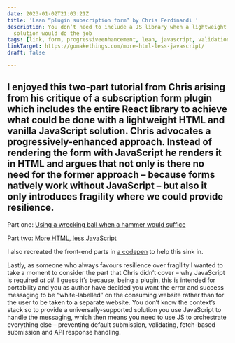 ```yaml
---
date: 2023-01-02T21:03:21Z
title: 'Lean “plugin subscription form” by Chris Ferdinandi '
description: You don’t need to include a JS library when a lightweight vanilla JS
  solution would do the job
tags: [link, form, progressiveenhancement, lean, javascript, validation]
linkTarget: https://gomakethings.com/more-html-less-javascript/
draft: false

---
```

I enjoyed this two-part tutorial from Chris arising from his critique of a subscription form plugin which includes the entire React library to achieve what could be done with a lightweight HTML and vanilla JavaScript solution. Chris advocates a progressively-enhanced approach. Instead of rendering the form with JavaScript he renders it in HTML and argues that not only is there no need for the former approach – because forms natively work without JavaScript – but also it only introduces fragility where we could provide resilience.
---

Part one: [Using a wrecking ball when a hammer would suffice](https://gomakethings.com/using-a-wrecking-ball-for-a-problem-that-requires-hammer/)

Part two: [More HTML, less JavaScript](https://gomakethings.com/more-html-less-javascript/)

I also recreated the front-end parts in [a codepen](https://codepen.io/fuzzylogicx/pen/yLqJzmZ) to help this sink in.

Lastly, as someone who always favours resilience over fragility I wanted to take a moment to consider the part that Chris didn’t cover – why JavaScript is required _at all_. I guess it’s because, being a plugin, this is intended for portability and you as author have decided you want the error and success messaging to be “white-labelled” on the consuming website rather than for the user to be taken to a separate website. You don’t know the context’s stack so to provide a universally-supported solution you use JavaScript to handle the messaging, which then means you need to use JS to orchestrate everything else – preventing default submission, validating, fetch-based submission and API response handling.
